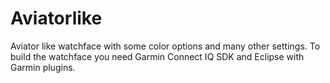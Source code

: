 # Aviatorlike
Aviator like watchface with some color options and many other settings.
To build the watchface you need Garmin Connect IQ SDK and Eclipse with Garmin plugins.
